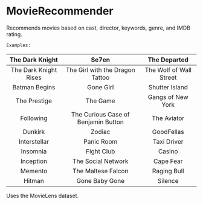 # MovieRecommender
Recommends movies based on cast, director, keywords, genre, and IMDB rating.

`Examples:`

| The Dark Knight  | Se7en | The Departed |
| :-------------: | :-------------: | :-------------: |
| The Dark Knight Rises  | The Girl with the Dragon Tattoo  | The Wolf of Wall Street |
| Batman Begins  | Gone Girl  | Shutter Island |
| The Prestige  | The Game  | Gangs of New York |
| Following  | The Curious Case of Benjamin Button  | The Aviator |
| Dunkirk  | Zodiac  | GoodFellas |
| Interstellar  | Panic Room  | Taxi Driver |
| Insomnia  | Fight Club  | Casino |
| Inception  | The Social Network  | Cape Fear |
| Memento  | The Maltese Falcon  | Raging Bull |
| Hitman  | Gone Baby Gone  | Silence |

Uses the MovieLens dataset.
